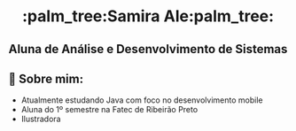 <h1 align="center"><b>:palm_tree:Samira Ale:palm_tree:</b>

<h2 align="center"><b>Aluna de Análise e Desenvolvimento de Sistemas</b>
  
  <br>
  
## :herb: **Sobre mim:**
  - Atualmente estudando Java com foco no desenvolvimento mobile
  - Aluna do 1º semestre na Fatec de Ribeirão Preto
  - Ilustradora
 
  
  
